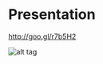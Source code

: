 
# Presentation
http://goo.gl/r7b5H2

![alt tag](https://raw.github.com/username/projectname/branch/path/to/img.png)